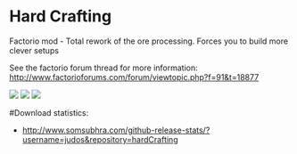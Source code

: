 # Hard Crafting
Factorio mod - Total rework of the ore processing. Forces you to build more clever setups

See the factorio forum thread for more information: http://www.factorioforums.com/forum/viewtopic.php?f=91&t=18877

<img src="https://raw.githubusercontent.com/judos/hardCrafting/master/screenshots/iron%20processing.PNG" />

<img src="https://raw.githubusercontent.com/judos/hardCrafting/master/screenshots/iron%20mining.PNG" />

<img src="https://raw.githubusercontent.com/judos/hardCrafting/master/screenshots/copper.PNG" />

#Download statistics:
- http://www.somsubhra.com/github-release-stats/?username=judos&repository=hardCrafting
